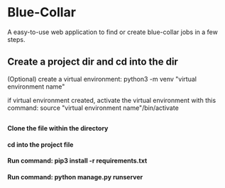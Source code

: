 # Blue-Collar
A easy-to-use web application to find or create blue-collar jobs in a few steps.


## Create a project dir and cd into the dir

(Optional) create a virtual environment: python3 -m venv "virtual environment name"

if virtual environment created, activate the virtual environment with this command: source "virtual environment name"/bin/activate
##

#### Clone the file within the directory

#### cd into the project file

#### Run command: pip3 install -r requirements.txt

#### Run command: python manage.py runserver

##

